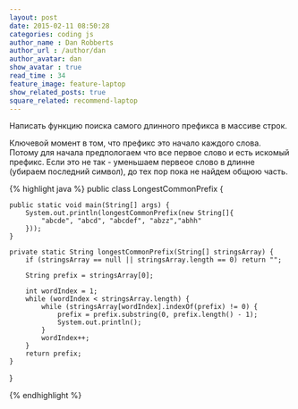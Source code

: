 ```yaml
---
layout: post
date: 2015-02-11 08:50:28
categories: coding js
author_name : Dan Robberts
author_url : /author/dan
author_avatar: dan
show_avatar : true
read_time : 34
feature_image: feature-laptop
show_related_posts: true
square_related: recommend-laptop
---
```


Написать функцию поиска самого длинного префикса в массиве строк.

Ключевой момент в том, что префикс это начало каждого слова.
Потому для начала предпологаем что все первое слово и есть искомый префикс.
Если это не так - уменьшаем первеое слово в длинне (убираем последний символ), до тех пор пока не найдем общюю часть.

{% highlight java %}
public class LongestCommonPrefix {

    public static void main(String[] args) {
        System.out.println(longestCommonPrefix(new String[]{
            "abcde", "abcd", "abcdef", "abzz","abhh"
        }));
    }

    private static String longestCommonPrefix(String[] stringsArray) {
        if (stringsArray == null || stringsArray.length == 0) return "";

        String prefix = stringsArray[0];

        int wordIndex = 1;
        while (wordIndex < stringsArray.length) {
            while (stringsArray[wordIndex].indexOf(prefix) != 0) {
                prefix = prefix.substring(0, prefix.length() - 1);
                System.out.println();
            }
            wordIndex++;
        }
        return prefix;
    }
}

{% endhighlight %}
